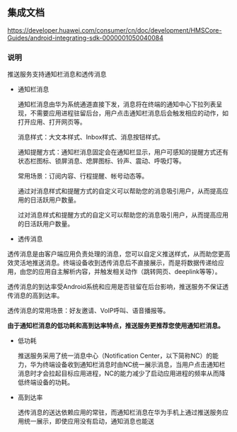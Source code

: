 ## 集成文档
<https://developer.huawei.com/consumer/cn/doc/development/HMSCore-Guides/android-integrating-sdk-0000001050040084>  

### 说明
推送服务支持通知栏消息和透传消息

*   通知栏消息

    通知栏消息由华为系统通道直接下发，消息将在终端的通知中心下拉列表呈现，不需要应用进程驻留后台，用户点击通知栏消息后会触发相应的动作，如打开应用、打开网页等。

    消息样式：大文本样式、Inbox样式、消息按钮样式。

    通知提醒方式：通知栏消息固定会在通知栏显示，用户可感知的提醒方式还有状态栏图标、锁屏消息、熄屏图标、铃声、震动、呼吸灯等。

    常用场景：订阅内容、行程提醒、帐号动态等。

    通过对消息样式和提醒方式的自定义可以帮助您的消息吸引用户，从而提高应用的日活跃用户数量。

    过对消息样式和提醒方式的自定义可以帮助您的消息吸引用户，从而提高应用的日活跃用户数量。

*   透传消息

透传消息是由客户端应用负责处理的消息，您可以自定义推送样式，从而助您更高效灵活地推送消息。终端设备收到透传消息后不直接展示，而是将数据传递给应用，由您的应用自主解析内容，并触发相关动作（跳转网页、deeplink等等）。

透传消息的到达率受Android系统和应用是否驻留在后台影响，推送服务不保证透传消息的高到达率。

透传消息的常用场景：好友邀请、VoIP呼叫、语音播报等。

**由于通知栏消息的低功耗和高到达率特点，推送服务更推荐您使用通知栏消息。**

*   低功耗

    推送服务采用了统一消息中心（Notification Center，以下简称NC）的能力，华为终端设备收到通知栏消息时由NC统一展示消息，当用户点击通知栏消息时才会拉起目标应用进程，NC的能力减少了启动应用进程的频率从而降低终端设备的功耗。

*   高到达率

    透传消息的送达依赖应用的常驻，而通知栏消息在华为手机上通过推送服务应用统一展示，即使应用没有启动，通知消息也能送